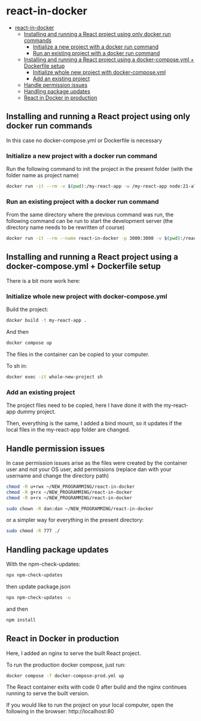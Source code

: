 # react-in-docker

- [react-in-docker](#react-in-docker)
  - [Installing and running a React project using only docker run commands](#installing-and-running-a-react-project-using-only-docker-run-commands)
    - [Initialize a new project with a docker run command](#initialize-a-new-project-with-a-docker-run-command)
    - [Run an existing project with a docker run command](#run-an-existing-project-with-a-docker-run-command)
  - [Installing and running a React project using a docker-compose.yml + Dockerfile setup](#installing-and-running-a-react-project-using-a-docker-composeyml--dockerfile-setup)
    - [Initialize whole new project with docker-compose.yml](#initialize-whole-new-project-with-docker-composeyml)
    - [Add an existing project](#add-an-existing-project)
  - [Handle permission issues](#handle-permission-issues)
  - [Handling package updates](#handling-package-updates)
  - [React in Docker in production](#react-in-docker-in-production)

## Installing and running a React project using only docker run commands

In this case no docker-compose.yml or Dockerfile is necessary

### Initialize a new project with a docker run command

Run the following command to init the project in the present folder (with the folder name as project name)

```bash
docker run -it --rm -v $(pwd):/my-react-app -w /my-react-app node:21-alpine sh -c "npx create-react-app ./my-react-app"
```

### Run an existing project with a docker run command

From the same directory where the previous command was run, the following command can be run to start the development server (the directory name needs to be rewritten of course)

```bash
docker run -it --rm --name react-in-docker -p 3000:3000 -v $(pwd):/react-in-docker -w /react-in-docker node:21-alpine sh -c "npm install && npm start"
```
## Installing and running a React project using a docker-compose.yml + Dockerfile setup

There is a bit more work here:

### Initialize whole new project with docker-compose.yml

Build the project:

```bash
docker build -t my-react-app .
```

And then
```bash
docker compose up
```

The files in the container can be copied to your computer.

To sh in:
```sh
docker exec -it whole-new-project sh
```

### Add an existing project

The project files need to be copied, here I have done it with the my-react-app dummy project.

Then, everything is the same, I added a bind mount, so it updates if the local files in the my-react-app folder are changed.

## Handle permission issues
In case permission issues arise as the files were created by the container user and not your OS user, add permissions (replace dan with your username and change the directory path)

```bash
chmod -R u+rwx ~/NEW_PROGRAMMING/react-in-docker
chmod -R g+rx ~/NEW_PROGRAMMING/react-in-docker
chmod -R o+rx ~/NEW_PROGRAMMING/react-in-docker

sudo chown -R dan:dan ~/NEW_PROGRAMMING/react-in-docker
```

or a simpler way for everything in the present directory:

```sh
sudo chmod -R 777 ./
```

## Handling package updates

With the npm-check-updates:

```sh
npx npm-check-updates
```

then update package.json

```sh
npx npm-check-updates -u
```

and then

```sh
npm install
```

## React in Docker in production

Here, I added an nginx to serve the built React project. 

To run the production docker compose, just run:

```sh
docker compose -f docker-compose-prod.yml up
```

The React container exits with code 0 after build and the nginx continues running to serve the built version.

If you would like to run the project on your local computer, open the following in the browser: http://localhost:80